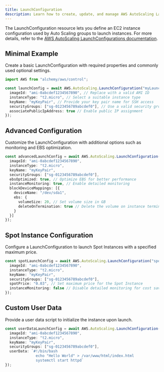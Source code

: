 ```yaml
---
title: LaunchConfiguration
description: Learn how to create, update, and manage AWS AutoScaling LaunchConfigurations using Alchemy Cloud Control.
---
```


The LaunchConfiguration resource lets you define an EC2 instance configuration used by Auto Scaling groups to launch instances. For more details, refer to the [AWS AutoScaling LaunchConfigurations documentation](https://docs.aws.amazon.com/autoscaling/latest/userguide/).

## Minimal Example

Create a basic LaunchConfiguration with required properties and commonly used optional settings.

```ts
import AWS from "alchemy/aws/control";

const launchConfig = await AWS.AutoScaling.LaunchConfiguration("myLaunchConfig", {
  imageId: "ami-0abcdef1234567890", // Replace with a valid AMI ID
  instanceType: "t2.micro", // Select a suitable instance type
  keyName: "myKeyPair", // Provide your key pair name for SSH access
  securityGroups: ["sg-0123456789abcdef0"], // Use a valid security group ID
  associatePublicIpAddress: true // Enable public IP assignment
});
```

## Advanced Configuration

Customize the LaunchConfiguration with additional options such as monitoring and EBS optimization.

```ts
const advancedLaunchConfig = await AWS.AutoScaling.LaunchConfiguration("advancedLaunchConfig", {
  imageId: "ami-0abcdef1234567890",
  instanceType: "t2.micro",
  keyName: "myKeyPair",
  securityGroups: ["sg-0123456789abcdef0"],
  ebsOptimized: true, // Optimize EBS for better performance
  instanceMonitoring: true, // Enable detailed monitoring
  blockDeviceMappings: [{
    deviceName: "/dev/sda1",
    ebs: {
      volumeSize: 20, // Set volume size in GB
      deleteOnTermination: true // Delete the volume on instance termination
    }
  }]
});
```

## Spot Instance Configuration

Configure a LaunchConfiguration to launch Spot Instances with a specified maximum price.

```ts
const spotLaunchConfig = await AWS.AutoScaling.LaunchConfiguration("spotLaunchConfig", {
  imageId: "ami-0abcdef1234567890",
  instanceType: "t2.micro",
  keyName: "myKeyPair",
  securityGroups: ["sg-0123456789abcdef0"],
  spotPrice: "0.03", // Set maximum price for the Spot Instance
  instanceMonitoring: false // Disable detailed monitoring for cost saving
});
```

## Custom User Data

Provide a user data script to initialize the instance upon launch.

```ts
const userDataLaunchConfig = await AWS.AutoScaling.LaunchConfiguration("userDataLaunchConfig", {
  imageId: "ami-0abcdef1234567890",
  instanceType: "t2.micro",
  keyName: "myKeyPair",
  securityGroups: ["sg-0123456789abcdef0"],
  userData: `#!/bin/bash
              echo "Hello World" > /var/www/html/index.html
              systemctl start httpd`
});
```